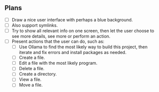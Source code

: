 ## Plans

- [ ] Draw a nice user interface with perhaps a blue background.
- [ ] Also support symlinks.
- [ ] Try to show all relevant info on one screen, then let the user choose to see more details, see more or perform an action.
- [ ] Present actions that the user can do, such as:
  - [ ] Use Ollama to find the most likely way to build this project, then iterate and fix errors and install packages as needed.
  - [ ] Create a file.
  - [ ] Edit a file with the most likely program.
  - [ ] Delete a file.
  - [ ] Create a directory.
  - [ ] View a file.
  - [ ] Move a file.
